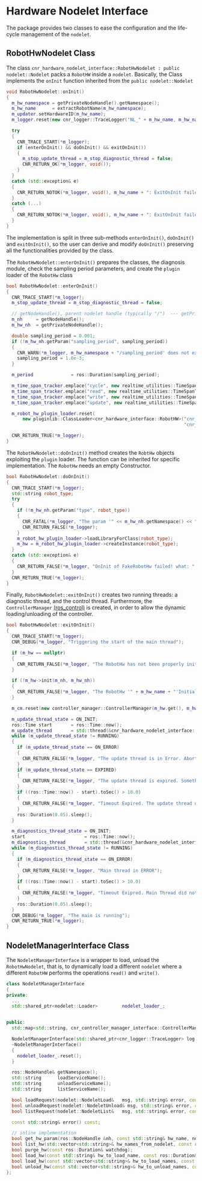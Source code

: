 # Hardware Nodelet Interface

The package provides two classes to ease the configuration and the life-cycle management of the `nodelet`.

## RobotHwNodelet Class

The class `cnr_hardware_nodelet_interface::RobotHwNodelet : public nodelet::Nodelet`  packs a `RobotHW` inside a `nodelet`. Basically, the Class implements the `onInit` function inherited from the `public nodelet::Nodelet`

```cpp
void RobotHwNodelet::onInit()
{
  m_hw_namespace = getPrivateNodeHandle().getNamespace();
  m_hw_name      = extractRobotName(m_hw_namespace);
  m_updater.setHardwareID(m_hw_name);
  m_logger.reset(new cnr_logger::TraceLogger("NL_" + m_hw_name, m_hw_namespace));

  try
  {
    CNR_TRACE_START(*m_logger);
    if (enterOnInit() && doOnInit() && exitOnInit())
    {
      m_stop_update_thread = m_stop_diagnostic_thread = false;
      CNR_RETURN_OK(*m_logger, void());
    }
  }
  catch (std::exception& e)
  {
    CNR_RETURN_NOTOK(*m_logger, void(), m_hw_name + ": ExitOnInit failed. Exception caught: " + std::string(e.what()));
  }
  catch (...)
  {
    CNR_RETURN_NOTOK(*m_logger, void(), m_hw_name + ": ExitOnInit failed. UNhandled Exception");
  }
}
```

The implementation is split in three sub-methods `enterOnInit()`, `doOnInit()` and `exitOnInit()`, so the user can derive and modify `doOnInit()` preserving all the functionalities provided by the class.

The `RobotHwNodelet::enterOnInit()` prepares the classes, the diagnosis module, check the sampling period parameters, and create the `plugin` loader of the `RobotHw` class

```cpp
bool RobotHwNodelet::enterOnInit()
{
  CNR_TRACE_START(*m_logger);
  m_stop_update_thread = m_stop_diagnostic_thread = false;

  // getNodeHandle(), parent nodelet handle (typically "/")  --- getPrivateNodeHandle() -> /nodelet_name/
  m_nh     = getNodeHandle();
  m_hw_nh  = getPrivateNodeHandle();

  double sampling_period = 0.001;
  if (!m_hw_nh.getParam("sampling_period", sampling_period))
  {
    CNR_WARN(*m_logger, m_hw_namespace + "/sampling_period' does not exist, set equal to 0.001");
    sampling_period = 1.0e-3;
  }

  m_period              = ros::Duration(sampling_period);

  m_time_span_tracker.emplace("cycle", new realtime_utilities::TimeSpanTracker(int(10.0 / sampling_period), sampling_period));
  m_time_span_tracker.emplace("read", new realtime_utilities::TimeSpanTracker(int(10.0 / sampling_period), sampling_period));
  m_time_span_tracker.emplace("write", new realtime_utilities::TimeSpanTracker(int(10.0 / sampling_period), sampling_period));
  m_time_span_tracker.emplace("update", new realtime_utilities::TimeSpanTracker(int(10.0 / sampling_period), sampling_period));

  m_robot_hw_plugin_loader.reset(
      new pluginlib::ClassLoader<cnr_hardware_interface::RobotHW>("cnr_hardware_interface",
                                                                  "cnr_hardware_interface::RobotHW"));

  CNR_RETURN_TRUE(*m_logger);
}
```

The `RobotHwNodelet::doOnInit()` method creates the `RobtHw` objects exploiting the `plugin` loader. The function can be inherited for specific implementation. The `RobotHw` needs an empty Constructor.

```cpp
bool RobotHwNodelet::doOnInit()
{
  CNR_TRACE_START(*m_logger);
  std::string robot_type;
  try
  {
    if (!m_hw_nh.getParam("type", robot_type))
    {
      CNR_FATAL(*m_logger, "The param '" << m_hw_nh.getNamespace() << "/type' is missing! Abort.");
      CNR_RETURN_FALSE(*m_logger);
    }
    m_robot_hw_plugin_loader->loadLibraryForClass(robot_type);
    m_hw = m_robot_hw_plugin_loader->createInstance(robot_type);
  }
  catch (std::exception& e)
  {
    CNR_RETURN_FALSE(*m_logger, "OnInit of FakeRobotHw failed! what: " + std::string(e.what()));
  }
  CNR_RETURN_TRUE(*m_logger);
}
```

Finally, `RobotHwNodelet::exitOnInit()` creates two running threads: a diagnostic thread, and the control thread. Furthermore, the `ControllerManager` [(ros_control)](http://wiki.ros.org/ros_control) is created, in order to allow the dynamic loading/unloading of the controller. 

```cpp
bool RobotHwNodelet::exitOnInit()
{
  CNR_TRACE_START(*m_logger);
  CNR_DEBUG(*m_logger, "Triggering the start of the main thread");

  if (m_hw == nullptr)
  {
    CNR_RETURN_FALSE(*m_logger, "The RobotHw has not been properly initialized in the doOnInit() function. Abort.");
  }

  if (!m_hw->init(m_nh, m_hw_nh))
  {
    CNR_RETURN_FALSE(*m_logger, "The RobotHw '" + m_hw_name + "'Initialization failed. Abort.");
  }

  m_cm.reset(new controller_manager::ControllerManager(m_hw.get(), m_hw_nh));

  m_update_thread_state = ON_INIT;
  ros::Time start       = ros::Time::now();
  m_update_thread       = std::thread(&cnr_hardware_nodelet_interface::RobotHwNodelet::controlUpdateThread, this);
  while (m_update_thread_state != RUNNING)
  {
    if (m_update_thread_state == ON_ERROR)
    {
      CNR_RETURN_FALSE(*m_logger, "The update thread is in Error. Abort.");
    }
    if (m_update_thread_state == EXPIRED)
    {
      CNR_RETURN_FALSE(*m_logger, "The update thread is expired. Something went wrong during the start. Abort.");
    }
    if ((ros::Time::now() - start).toSec() > 10.0)
    {
      CNR_RETURN_FALSE(*m_logger, "Timeout Expired. The update thread did not yet started. Abort.");
    }
    ros::Duration(0.05).sleep();
  }

  m_diagnostics_thread_state = ON_INIT;
  start                      = ros::Time::now();
  m_diagnostics_thread       = std::thread(&cnr_hardware_nodelet_interface::RobotHwNodelet::diagnosticsThread, this);
  while (m_diagnostics_thread_state != RUNNING)
  {
    if (m_diagnostics_thread_state == ON_ERROR)
    {
      CNR_RETURN_FALSE(*m_logger, "Main thread in ERROR");
    }
    if ((ros::Time::now() - start).toSec() > 10.0)
    {
      CNR_RETURN_FALSE(*m_logger, "Timeout Exipred. Main Thread did not started yet. Abort.");
    }
    ros::Duration(0.05).sleep();
  }
  CNR_DEBUG(*m_logger, "The main is running");
  CNR_RETURN_TRUE(*m_logger);
}
```

## NodeletManagerInterface Class

The `NodeletManagerInterface` is a wrapper to load, unload the `RobotHwNodelet`, that is, to dynamically load a different `nodelet` where a different `RobotHW` performs the operations `read()` and `write()`.

```cpp
class NodeletManagerInterface
{
private:
  ...
  std::shared_ptr<nodelet::Loader>         nodelet_loader_;


public:
  std::map<std::string, cnr_controller_manager_interface::ControllerManagerInterface> cmi_;

  NodeletManagerInterface(std::shared_ptr<cnr_logger::TraceLogger> log, const std::string& root_ns, const std::string& nodelet_manager_ns = "/configuration_nodelet_manager");
  ~NodeletManagerInterface()
  {
    nodelet_loader_.reset();
  }

  ros::NodeHandle& getNamespace();
  std::string      loadServiceName();
  std::string      unloadServiceName();
  std::string      listServiceName();

  bool loadRequest(nodelet::NodeletLoad&   msg, std::string& error, const ros::Duration&  watchdog = ros::Duration(0.0));
  bool unloadRequest(nodelet::NodeletUnload& msg, std::string& error, const ros::Duration&  watchdog = ros::Duration(0.0));
  bool listRequest(nodelet::NodeletList&   msg, std::string& error, const ros::Duration&  watchdog = ros::Duration(0.0));

  const std::string& error() const;

  // inline implementation
  bool get_hw_param(ros::NodeHandle &nh, const std::string& hw_name, nodelet::NodeletLoadRequest& request);
  bool list_hw(std::vector<std::string>& hw_names_from_nodelet, const ros::Duration& watchdog);
  bool purge_hw(const ros::Duration& watchdog);
  bool load_hw(const std::string& hw_to_load_name, const ros::Duration& watchdog, bool double_check);
  bool load_hw(const std::vector<std::string>& hw_to_load_names, const ros::Duration& watchdog, bool double_check);
  bool unload_hw(const std::vector<std::string>& hw_to_unload_names, const ros::Duration& watchdog);
};
```
